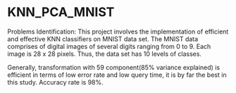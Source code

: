 # KNN_PCA_MNIST
Problems Identification: This project involves the implementation of efficient and effective KNN classifiers on MNIST data set. The MNIST data comprises of digital images of several digits ranging from 0 to 9. Each image is 28 x 28 pixels. Thus, the data set has 10 levels of classes. 

Generally, transformation with 59 component(85% variance explained) is efficient in terms of low error rate and low query time, it is by far the best in this study. Accuracy rate is 98%.
